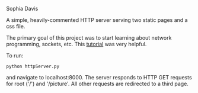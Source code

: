 Sophia Davis

A simple, heavily-commented HTTP server serving two static pages and a css file. 

The primary goal of this project was to start learning about network programming, sockets, etc. This [tutorial](http://www.binarytides.com/python-socket-programming-tutorial/) was very helpful.

To run:  

``` 
python httpServer.py
```
and navigate to localhost:8000. The server responds to HTTP GET requests for root ('/') and '/picture'. All other requests are redirected to a third page. 

